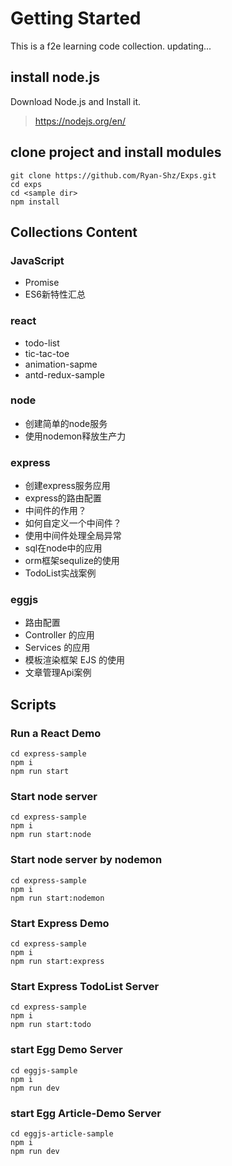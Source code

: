 # Getting Started

This is a f2e learning code collection. updating...

## install node.js

Download Node.js and Install it.

> https://nodejs.org/en/

## clone project and install modules

```
git clone https://github.com/Ryan-Shz/Exps.git
cd exps
cd <sample dir>
npm install 
```

## Collections Content

### JavaScript

* Promise
* ES6新特性汇总

### react

* todo-list
* tic-tac-toe
* animation-sapme
* antd-redux-sample

### node

* 创建简单的node服务
* 使用nodemon释放生产力

### express

* 创建express服务应用
* express的路由配置
* 中间件的作用？
* 如何自定义一个中间件？
* 使用中间件处理全局异常
* sql在node中的应用
* orm框架sequlize的使用
* TodoList实战案例

### eggjs

* 路由配置
* Controller 的应用
* Services 的应用
* 模板渲染框架 EJS 的使用
* 文章管理Api案例

## Scripts

### Run a React Demo

```
cd express-sample
npm i
npm run start
```

### Start node server

```
cd express-sample
npm i
npm run start:node
```

### Start node server by nodemon

```
cd express-sample
npm i
npm run start:nodemon
```

### Start Express Demo

```
cd express-sample
npm i
npm run start:express
```

### Start Express TodoList Server
```
cd express-sample
npm i
npm run start:todo
```

### start Egg Demo Server

```
cd eggjs-sample
npm i
npm run dev
```

### start Egg Article-Demo Server

```
cd eggjs-article-sample
npm i
npm run dev
```

 
